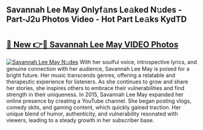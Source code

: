 ## Savannah Lee May Onlyf𝚊ns Le𝚊ked N𝚞des - Part-J2u Photos Video - Hot Part Le𝚊ks KydTD

# <h2><a href="http://ab55732.deff.icu/?id=Savannah+Lee+May">🔗 New 👉🔴 Savannah Lee May VIDEO Photos</a></h2>

[![Savannah Lee May N𝚞des](https://i.imgur.com/rIISA9y.gif)](http://ab55732.deff.icu/?id=Savannah+Lee+May)
With her soulful voice, introspective lyrics, and genuine connection with her audience, Savannah Lee May is poised for a bright future. Her music transcends genres, offering a relatable and therapeutic experience for listeners. As she continues to grow and share her stories, she inspires others to embrace their vulnerabilities and find strength in their uniqueness. In 2015, Savannah Lee May expanded her online presence by creating a YouTube channel. She began posting vlogs, comedy skits, and gaming content, which quickly gained traction. Her unique blend of humor, authenticity, and vulnerability resonated with viewers, leading to a steady growth in her subscriber base.
